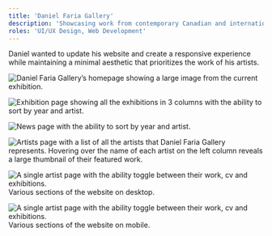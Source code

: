 ```yaml
---
title: 'Daniel Faria Gallery'
description: 'Showcasing work from contemporary Canadian and international artists.'
roles: 'UI/UX Design, Web Development'
---
```


Daniel wanted to update his website and create a responsive experience while maintaining a minimal aesthetic that prioritizes the work of his artists.

![Daniel Faria Gallery’s homepage showing a large image from the current exhibition.](/images/dfg/dfg-home.jpg)

![Exhibition page showing all the exhibitions in 3 columns with the ability to sort by year and artist.](/images/dfg/dfg-exhibitions.jpg)

![News page with the ability to sort by year and artist.](/images/dfg/dfg-news.jpg)

![Artists page with a list of all the artists that Daniel Faria Gallery represents. Hovering over the name of each artist on the left column reveals a large thumbnail of their featured work.](/images/dfg/dfg-artists-alt.jpg)

![A single artist page with the ability toggle between their work, cv and exhibitions.](/images/dfg/dfg-iris.jpg)
<span class="caption">Various sections of the website on desktop.</span>

![A single artist page with the ability toggle between their work, cv and exhibitions.](/images/dfg/dfg-mobile.jpg)
<span class="caption">Various sections of the website on mobile.</span>
